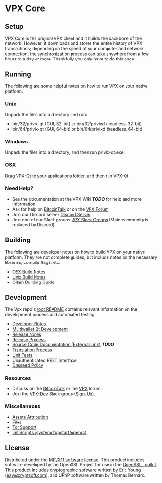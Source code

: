 VPX Core
=====================

Setup
---------------------
[VPX Core](http://vpx.org/wallet) is the original VPX client and it builds the backbone of the network. However, it downloads and stores the entire history of VPX transactions; depending on the speed of your computer and network connection, the synchronization process can take anywhere from a few hours to a day or more. Thankfully you only have to do this once.

Running
---------------------
The following are some helpful notes on how to run VPX on your native platform.

### Unix

Unpack the files into a directory and run:

- bin/32/privix-qt (GUI, 32-bit) or bin/32/privixd (headless, 32-bit)
- bin/64/privix-qt (GUI, 64-bit) or bin/64/privixd (headless, 64-bit)

### Windows

Unpack the files into a directory, and then run privix-qt.exe.

### OSX

Drag VPX-Qt to your applications folder, and then run VPX-Qt.

### Need Help?

* See the documentation at the [VPX Wiki](https://en.bitcoin.it/wiki/Main_Page) ***TODO***
for help and more information.
* Ask for help on [BitcoinTalk](https://bitcointalk.org/index.php?topic=1262920.0) or on the [VPX Forum](http://forum.vpx.org/).
* Join our Discord server [Discord Server](https://discord.vpx.org)
* Join one of our Slack groups [VPX Slack Groups](https://vpx.org/slack-logins/) (Main community is replaced by Discord).

Building
---------------------
The following are developer notes on how to build VPX on your native platform. They are not complete guides, but include notes on the necessary libraries, compile flags, etc.

- [OSX Build Notes](build-osx.md)
- [Unix Build Notes](build-unix.md)
- [Gitian Building Guide](gitian-building.md)

Development
---------------------
The Vpx repo's [root README](https://github.com/VPX-Project/VPX/blob/master/README.md) contains relevant information on the development process and automated testing.

- [Developer Notes](developer-notes.md)
- [Multiwallet Qt Development](multiwallet-qt.md)
- [Release Notes](release-notes.md)
- [Release Process](release-process.md)
- [Source Code Documentation (External Link)](https://dev.visucore.com/bitcoin/doxygen/) ***TODO***
- [Translation Process](translation_process.md)
- [Unit Tests](unit-tests.md)
- [Unauthenticated REST Interface](REST-interface.md)
- [Dnsseed Policy](dnsseed-policy.md)

### Resources

* Discuss on the [BitcoinTalk](https://bitcointalk.org/index.php?topic=1262920.0) or the [VPX](http://forum.vpx.org/) forum.
* Join the [VPX-Dev](https://vpx-dev.slack.com/) Slack group ([Sign-Up](https://vpx-dev.herokuapp.com/)).

### Miscellaneous
- [Assets Attribution](assets-attribution.md)
- [Files](files.md)
- [Tor Support](tor.md)
- [Init Scripts (systemd/upstart/openrc)](init.md)

License
---------------------
Distributed under the [MIT/X11 software license](http://www.opensource.org/licenses/mit-license.php).
This product includes software developed by the OpenSSL Project for use in the [OpenSSL Toolkit](https://www.openssl.org/). This product includes
cryptographic software written by Eric Young ([eay@cryptsoft.com](mailto:eay@cryptsoft.com)), and UPnP software written by Thomas Bernard.
